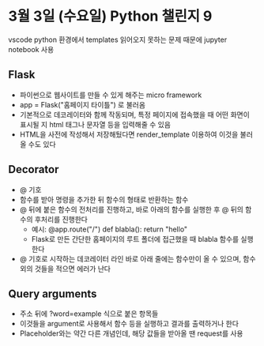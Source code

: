 # 3월 3일 (수요일) Python 챌린지 9
vscode python 환경에서 templates 읽어오지 못하는 문제 때문에 jupyter notebook 사용
   
## Flask
- 파이썬으로 웹사이트를 만들 수 있게 해주는 micro framework
- app = Flask("홈페이지 타이틀") 로 불러옴
- 기본적으로 데코레이터와 함께 작동되며, 특정 페이지에 접속했을 때 어떤 화면이 표시될 지 html 태그나 문자열 등을 입력해줄 수 있음
- HTML을 사전에 작성해서 저장해뒀다면 render_template 이용하여 이것을 불러올 수도 있다

## Decorator
- @ 기호
- 함수를 받아 명령을 추가한 뒤 함수의 형태로 반환하는 함수
- @ 뒤에 붙은 함수의 전처리를 진행하고, 바로 아래의 함수를 실행한 후 @ 뒤의 함수의 후처리를 진행한다
    - 예시: @app.route("/") def blabla(): return "hello"
    - Flask로 만든 간단한 홈페이지의 루트 폴더에 접근했을 때 blabla 함수를 실행한다
- @ 기호로 시작하는 데코레이터 라인 바로 아래 줄에는 함수만이 올 수 있으며, 함수 외의 것들을 적으면 에러가 난다

## Query arguments
- 주소 뒤에 ?word=example 식으로 붙은 항목들
- 이것들을 argument로 사용해서 함수 등을 실행하고 결과를 출력하거나 한다
- Placeholder와는 약간 다른 개념인데, 해당 값들을 받아올 땐 request를 사용
